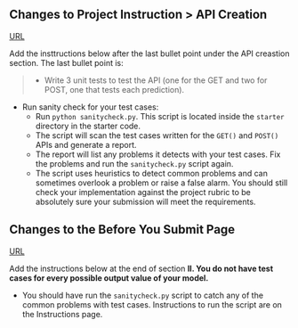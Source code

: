 ## Changes to Project Instruction > API Creation
[URL](https://classroom.udacity.com/nanodegrees/nd0821/parts/cd0582/modules/1fb88441-733a-46fe-8edb-89c6bad2f0ea/lessons/83c8a9a3-d089-440b-9757-055092f850db/concepts/b0420623-7222-4d61-a65d-b47f8ea94632)

Add the insttructions below after the last bullet point under the API creastion section. The last bullet point is: 
> * Write 3 unit tests to test the API (one for the GET and two for POST, one that tests each prediction). 

- Run sanity check for your test cases:
    - Run `python sanitycheck.py`. This script is located inside the `starter` directory in the starter code.
    - The script will scan the test cases written for the `GET()` and `POST()` APIs and generate a report. 
    - The report will list any problems it detects with your test cases. Fix the problems and run the `sanitycheck.py` script again.
    - The script uses heuristics to detect common problems and can sometimes overlook a problem or raise a false alarm. You should still check your implementation against the project rubric to be absolutely sure your submission will meet the requirements.


## Changes to the Before You Submit Page
[URL](https://classroom.udacity.com/nanodegrees/nd0821/parts/cd0582/modules/1fb88441-733a-46fe-8edb-89c6bad2f0ea/lessons/83c8a9a3-d089-440b-9757-055092f850db/concepts/54e49b90-9efe-4472-92f9-716771fc3586)

Add the instructions below at the end of section **II. You do not have test cases for every possible output value of your model.**
- You should have run the `sanitycheck.py` script to catch any of the common problems with test cases. Instructions to run the script are on the Instructions page.